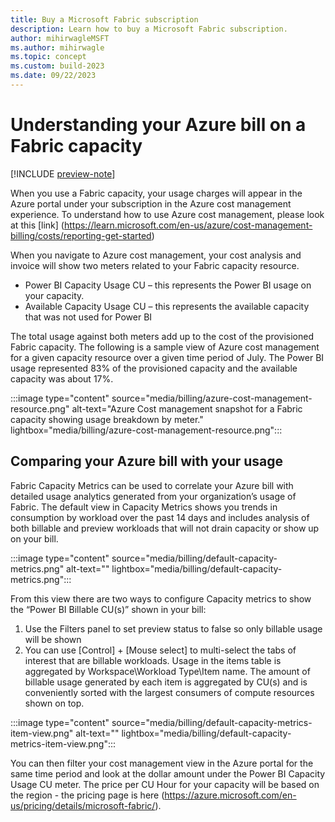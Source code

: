 ```yaml
---
title: Buy a Microsoft Fabric subscription
description: Learn how to buy a Microsoft Fabric subscription.
author: mihirwagleMSFT
ms.author: mihirwagle
ms.topic: concept
ms.custom: build-2023
ms.date: 09/22/2023
---
```


# Understanding your Azure bill on a Fabric capacity

[!INCLUDE [preview-note](../includes/preview-note.md)]

When you use a Fabric capacity, your usage charges will appear in the Azure portal under your subscription in the Azure cost management experience. To understand how to use Azure cost management, please look at this [link]
(https://learn.microsoft.com/en-us/azure/cost-management-billing/costs/reporting-get-started)

When you navigate to Azure cost management, your cost analysis and invoice will show two meters related to your Fabric capacity resource.
*	Power BI Capacity Usage CU – this represents the Power BI usage on your capacity.
*	Available Capacity Usage CU – this represents the available capacity that was not used for Power BI
  
The total usage against both meters add up to the cost of the provisioned Fabric capacity.
The following is a sample view of Azure cost management for a given capacity resource over a given time period of July. The Power BI usage represented 83% of the provisioned capacity and the available capacity was about 17%.

:::image type="content" source="media/billing/azure-cost-management-resource.png" alt-text="Azure Cost management snapshot for a Fabric capacity showing usage breakdown by meter." lightbox="media/billing/azure-cost-management-resource.png":::

## Comparing your Azure bill with your usage

Fabric Capacity Metrics can be used to correlate your Azure bill with detailed usage analytics generated from your organization’s usage of Fabric. 
The default view in Capacity Metrics shows you trends in consumption by workload over the past 14 days and includes analysis of both billable and preview workloads that will not drain capacity or show up on your bill. 

:::image type="content" source="media/billing/default-capacity-metrics.png" alt-text="" lightbox="media/billing/default-capacity-metrics.png":::

From this view there are two ways to configure Capacity metrics to show the “Power BI Billable CU(s)” shown in your bill: 
1.	Use the Filters panel to set preview status to false so only billable usage will be shown
2.	You can use [Control] + [Mouse select] to multi-select the tabs of interest that are billable workloads.
Usage in the items table is aggregated by Workspace\Workload Type\Item name. The amount of billable usage generated by each item is aggregated by CU(s) and is conveniently sorted with the largest consumers of compute resources shown on top.

:::image type="content" source="media/billing/default-capacity-metrics-item-view.png" alt-text="" lightbox="media/billing/default-capacity-metrics-item-view.png":::
 
You can then filter your cost management view in the Azure portal for the same time period and look at the dollar amount under the Power BI Capacity Usage CU meter. The price per CU Hour for your capacity will be based on the region - the pricing page is here (https://azure.microsoft.com/en-us/pricing/details/microsoft-fabric/).
